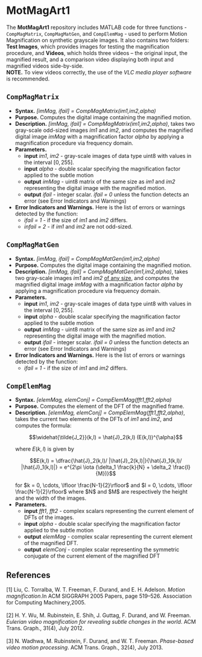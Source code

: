 # MotMagArt1
The **MotMagArt1** repository includes MATLAB code for three functions - `CompMagMatrix`, `CompMagMatGen`, and `CompElemMag` - used to perform Motion Magnification on synthetic grayscale images. 
It also contains two folders: **Test Images**, which provides images for testing the magnification procedure, and **Videos**, which holds three videos – the original input, the magnified result, 
and a comparison video displaying both input and magnified videos side-by-side.</br>
**NOTE.** To view videos correctly, the use of the *VLC media player software* is recommended.

## `CompMagMatrix`
- **Syntax.** *[imMag, ifail] = CompMagMatrix(im1,im2,alpha)*
- **Purpose.** Computes the digital image containing the magnified motion.
- **Description.** *[imMag, ifail] = CompMagMatrix(im1,im2,alpha)*, takes two gray-scale odd-sized images *im1* and *im2*, and computes the magnified digital image *imMag* with a magnification factor *alpha* by 
                    applying a magnification procedure via frequency domain.
- **Parameters.**
    - **input** *im1*, *im2* - gray-scale images of data type uint8 with values in the interval $[0,255]$.
    - **input** *alpha* - double scalar specifying the magnification factor applied to the subtle motion
    - **output** *imMag* - uint8 matrix of the same size as *im1* and *im2* representing the digital image with the magnified motion.
    - **output** *ifail* - integer scalar. *ifail = 0* unless the function detects an error (see Error Indicators and Warnings)
- **Error Indicators and Warnings.** Here is the list of errors or warnings detected by the function:
    - *ifail = 1* - if the size of *im1* and *im2* differs.
    - *infail = 2* - if *im1* and *im2* are not odd-sized.

## `CompMagMatGen`
- **Syntax.** *[imMag, ifail] = CompMagMatGen(im1,im2,alpha)*
- **Purpose.** Computes the digital image containing the magnified motion.
- **Description.** *[imMag, ifail] = CompMagMatGen(im1,im2,alpha)*, takes two gray-scale images *im1* and *im2* <ins>of any size</ins>, and computes the magnified digital image *imMag* with a magnification factor 
                   *alpha* by applying a magnification procedure via frequency domain.
- **Parameters.**
    - **input** *im1*, *im2* - gray-scale images of data type uint8 with values in the interval $[0,255]$.
    - **input** *alpha* - double scalar specifying the magnification factor applied to the subtle motion
    - **output** *imMag* - uint8 matrix of the same size as *im1* and *im2* representing the digital image with the magnified motion.
    - **output** *ifail* - integer scalar. *ifail = 0* unless the function detects an error (see Error Indicators and Warnings)
- **Error Indicators and Warnings.** Here is the list of errors or warnings detected by the function:
    - *ifail = 1* - if the size of *im1* and *im2* differs.

## `CompElemMag`
- **Syntax.** *[elemMag, elemConj] = CompElemMag(fft1,fft2,alpha)*
- **Purpose.** Computes the element of the DFT of the magnified frame.
- **Description.** *[elemMag, elemConj] = CompElemMag(fft1,fft2,alpha)*, takes the current two elements of the DFTs of *im1* and *im2*, and computes the formula:
                  <p align="center"> $$\widehat{\tilde{J_2}}(k,l) = \hat{J}_2(k,l) (E(k,l))^{\alpha}$$</p>
  where $E(k,l)$ is given by
  <p align="center">$$E(k,l) = \dfrac{\hat{J}_2(k,l)/ |\hat{J}_2(k,l)|}{\hat{J}_1(k,l)/ |\hat{J}_1(k,l)|} = e^{2\pi \iota (\delta_1 \frac{k}{N} + \delta_2 \frac{l}{M})}$$</p>
  for $k = 0, \cdots, \lfloor \frac{N-1}{2}\rfloor$ and $l = 0, \cdots, \lfloor \frac{N-1}{2}\rfloor$ where $N$ and $M$ are respectively the height and the width of the images.
- **Parameters.**
    - **input** *fft1*, *fft2* - complex scalars representing the current element of DFTs of the images.
    - **input** *alpha* - double scalar specifying the magnification factor applied to the subtle motion
    - **output** *elemMag* - complex scalar representing the current element of the magnified DFT.
    - **output** *elemConj* - complex scalar representing the symmetric conjugate of the current element of the magnified DFT

## References
[1] Liu, C. Torralba, W. T. Freeman, F. Durand, and E. H. Adelson. *Motion magnification*.In ACM SIGGRAPH 2005 Papers, page 519–526. Association for Computing 
    Machinery,2005. </br></br>
[2] H. Y. Wu, M. Rubinstein, E. Shih, J. Guttag, F. Durand, and W. Freeman. *Eulerian video magnification for revealing subtle changes in the world*. ACM Trans. 
    Graph., 31(4), July 2012. </br></br>
[3] N. Wadhwa, M. Rubinstein, F. Durand, and W. T. Freeman. *Phase-based video motion processing*. ACM Trans. Graph., 32(4), July 2013.
